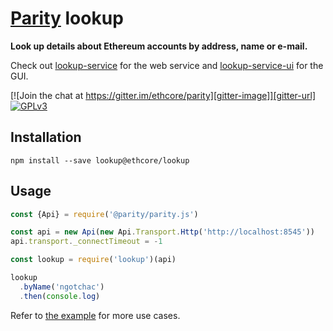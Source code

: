 # [Parity](https://ethcore.io/parity.html) lookup

**Look up details about Ethereum accounts by address, name or e-mail.**

Check out [lookup-service](https://github.com/ethcore/lookup-service) for the web service and [lookup-service-ui](https://github.com/ethcore/lookup-service-ui) for the GUI.

[![Join the chat at https://gitter.im/ethcore/parity][gitter-image]][gitter-url] [![GPLv3][license-image]][license-url]

[gitter-image]: https://badges.gitter.im/Join%20Chat.svg
[gitter-url]: https://gitter.im/ethcore/parity
[license-image]: https://img.shields.io/badge/license-GPL%20v3-green.svg
[license-url]: https://www.gnu.org/licenses/gpl-3.0.en.html

## Installation

```shell
npm install --save lookup@ethcore/lookup
```

## Usage

```js
const {Api} = require('@parity/parity.js')

const api = new Api(new Api.Transport.Http('http://localhost:8545'))
api.transport._connectTimeout = -1

const lookup = require('lookup')(api)

lookup
  .byName('ngotchac')
  .then(console.log)
```

Refer to [the example](example/index.js) for more use cases.
